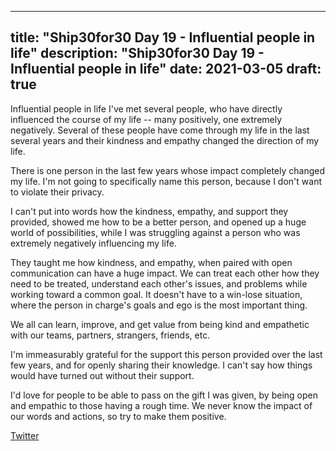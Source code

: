 
---
title: "Ship30for30 Day 19 - Influential people in life"
description: "Ship30for30 Day 19 - Influential people in life"
date: 2021-03-05
draft: true
---
Influential people in life
I've met several people, who have directly influenced the course of my life -- many positively, one extremely negatively. Several of these people have come through my life in the last several years and their kindness and empathy changed the direction of my life.  

There is one person in the last few years whose impact completely changed my life.  I'm not going to specifically name this person, because I don't want to violate their privacy.  

I can't put into words how the kindness, empathy, and support they provided, showed me how to be a better person, and opened up a huge world of possibilities, while I was struggling against a person who was extremely negatively influencing my life.

They taught me how kindness, and empathy, when paired with open communication can have a huge impact.  We can treat each other how they need to be treated, understand each other's issues, and problems while working toward a common goal.  It doesn't have to a win-lose situation, where the person in charge's goals and ego is the most important thing.  

We all can learn, improve, and get value from being kind and empathetic with our teams, partners, strangers, friends, etc.  

I'm immeasurably grateful for the support this person provided over the last few years, and for openly sharing their knowledge.  I can't say how things would have turned out without their support.   

I'd love for people to be able to pass on the gift I was given, by being open and empathic to those having a rough time.  We never know the impact of our words and actions, so try to make them positive. 



[Twitter]()